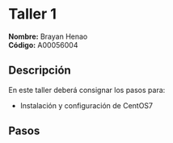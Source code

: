 # Taller 1

**Nombre:** Brayan Henao  
**Código:** A00056004

## Descripción
En este taller deberá consignar los pasos para:
* Instalación y configuración de CentOS7

## Pasos
